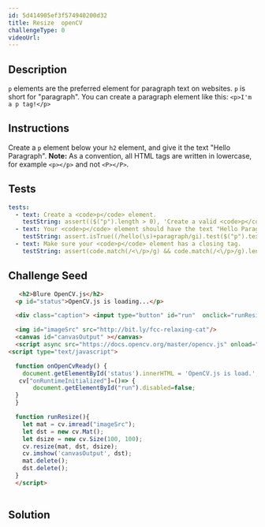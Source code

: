 ```yaml
---
id: 5d414905ef3f574940200d32
title: Resize  openCV
challengeType: 0
videoUrl:
---
```


## Description
<section id='description'>
<code>p</code> elements are the preferred element for paragraph text on websites. <code>p</code> is short for "paragraph".
You can create a paragraph element like this:
<code>&#60;p&#62;I'm a p tag!&#60;/p&#62;</code>
</section>

## Instructions
<section id='instructions'>
Create a <code>p</code> element below your <code>h2</code> element, and give it the text "Hello Paragraph".
<strong>Note:</strong> As a convention, all HTML tags are written in lowercase, for example <code>&#60;p&#62;&#60;/p&#62;</code> and not <code>&#60;P&#62;&#60;/P&#62;</code>.
</section>

## Tests
<section id='tests'>

```yml
tests:
  - text: Create a <code>p</code> element.
    testString: assert(($("p").length > 0), 'Create a valid <code>p</code> element.');
  - text: Your <code>p</code> element should have the text "Hello Paragraph".
    testString: assert.isTrue((/hello(\s)+paragraph/gi).test($("p").text()), 'Your <code>p</code> element should have the text "Hello Paragraph".');
  - text: Make sure your <code>p</code> element has a closing tag.
    testString: assert(code.match(/<\/p>/g) && code.match(/<\/p>/g).length === code.match(/<p/g).length, 'Make sure your <code>p</code> element has a closing tag.');

```

</section>

## Challenge Seed
<section id='challengeSeed'>

<div id='html-seed'>

```html
   <h2>Blure OpenCV.js</h2>
  <p id="status">OpenCV.js is loading...</p>

  <div class="caption"> <input type="button" id="run"  onclick="runResize()" value="Run" disabled=true /></div>

  <img id="imageSrc" src="http://bit.ly/fcc-relaxing-cat"/>
  <canvas id="canvasOutput" ></canvas>
  <script async src="https://docs.opencv.org/master/opencv.js" onload="onOpenCvReady();" type="text/javascript"></script>
<script type="text/javascript">

  function onOpenCvReady() {
    document.getElementById('status').innerHTML = 'OpenCV.js is load.';
   cv["onRuntimeInitialized"]=()=> {
       document.getElementById("run").disabled=false;
  }
  }

  function runResize(){
    let mat = cv.imread("imageSrc");
    let dst = new cv.Mat();
    let dsize = new cv.Size(100, 100);
    cv.resize(mat, dst, dsize);
    cv.imshow('canvasOutput', dst);
    mat.delete();
    dst.delete();
  }
  </script> 
  
```

</div>



</section>

## Solution
<section id='solution'>

```html

```

</section>
